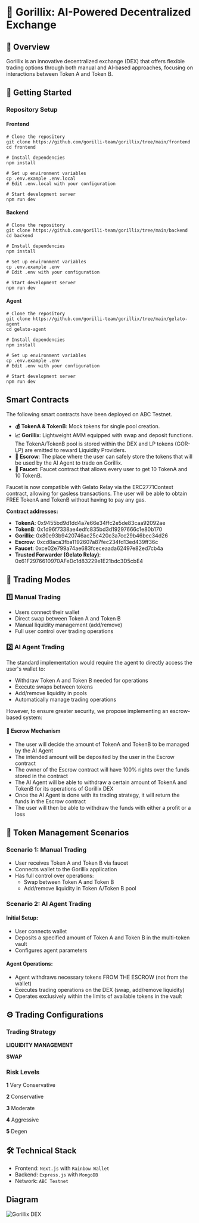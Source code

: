 # 🦍 Gorillix: AI-Powered Decentralized Exchange

## 📝 Overview

Gorillix is an innovative decentralized exchange (DEX) that offers flexible trading options through both manual and AI-based approaches, focusing on interactions between Token A and Token B.

## 🚀 Getting Started

### Repository Setup

#### Frontend

```
# Clone the repository
git clone https://github.com/gorilli-team/gorillix/tree/main/frontend
cd frontend

# Install dependencies
npm install

# Set up environment variables
cp .env.example .env.local
# Edit .env.local with your configuration

# Start development server
npm run dev
```

#### Backend

```
# Clone the repository
git clone https://github.com/gorilli-team/gorillix/tree/main/backend
cd backend

# Install dependencies
npm install

# Set up environment variables
cp .env.example .env
# Edit .env with your configuration

# Start development server
npm run dev
```

#### Agent

```
# Clone the repository
git clone https://github.com/gorilli-team/gorillix/tree/main/gelato-agent
cd gelato-agent

# Install dependencies
npm install

# Set up environment variables
cp .env.example .env
# Edit .env with your configuration

# Start development server
npm run dev
```

## Smart Contracts

The following smart contracts have been deployed on ABC Testnet.

- **💰 TokenA & TokenB**: Mock tokens for single pool creation.
- **📈 Gorillix**: Lightweight AMM equipped with swap and deposit functions. The TokenA/TokenB pool is stored within the DEX and LP tokens (GOR-LP) are emitted to reward Liquidity Providers.
- **🔐 Escrow**: The place where the user can safely store the tokens that will be used by the AI Agent to trade on Gorillix.
- **🚰 Faucet**: Faucet contract that allows every user to get 10 TokenA and 10 TokenB.

Faucet is now compatible with Gelato Relay via the ERC2771Context contract, allowing for gasless transactions. The user will be able to obtain FREE TokenA and TokenB without having to pay any gas.

**Contract addresses:**

- **TokenA**: 0x9455bd9d1dd4a7e66e34ffc2e5de83caa92092ae
- **TokenB**: 0x1d96f7338ae4edfc835bd3d19297666c1e80b170
- **Gorillix**: 0x80e93b9420746ac25c420c3a7cc29b46bec34d26
- **Escrow**: 0xcd8aca3fba1192607a87fec234fd13ed439ff36c
- **Faucet**: 0xce02e799a74ae683fceceaada62497e82ed7cb4a
- **Trusted Forwarder (Gelato Relay)**: 0x61F2976610970AFeDc1d83229e1E21bdc3D5cbE4

## 💫 Trading Modes

### 1️⃣ Manual Trading

- Users connect their wallet
- Direct swap between Token A and Token B
- Manual liquidity management (add/remove)
- Full user control over trading operations

### 2️⃣ AI Agent Trading

The standard implementation would require the agent to directly access the user's wallet to:

- Withdraw Token A and Token B needed for operations
- Execute swaps between tokens
- Add/remove liquidity in pools
- Automatically manage trading operations

However, to ensure greater security, we propose implementing an escrow-based system:

#### 🔐 Escrow Mechanism

- The user will decide the amount of TokenA and TokenB to be managed by the AI Agent
- The intended amount will be deposited by the user in the Escrow contract
- The owner of the Escrow contract will have 100% rights over the funds stored in the contract
- The AI Agent will be able to withdraw a certain amount of TokenA and TokenB for its operations of Gorillix DEX
- Once the AI Agent is done with its trading strategy, it will return the funds in the Escrow contract
- The user will then be able to withdraw the funds with either a profit or a loss

## 🔄 Token Management Scenarios

### Scenario 1: Manual Trading

- User receives Token A and Token B via faucet
- Connects wallet to the Gorillix application
- Has full control over operations:
  - Swap between Token A and Token B
  - Add/remove liquidity in Token A/Token B pool

### Scenario 2: AI Agent Trading

#### Initial Setup:

- User connects wallet
- Deposits a specified amount of Token A and Token B in the multi-token vault
- Configures agent parameters

#### Agent Operations:

- Agent withdraws necessary tokens FROM THE ESCROW (not from the wallet)
- Executes trading operations on the DEX (swap, add/remove liquidity)
- Operates exclusively within the limits of available tokens in the vault

## ⚙️ Trading Configurations

### Trading Strategy

**LIQUIDITY MANAGEMENT**

**SWAP**

### Risk Levels

**1** Very Conservative

**2** Conservative

**3** Moderate

**4** Aggressive

**5** Degen

## 🛠 Technical Stack

- Frontend: `Next.js` with `Rainbow Wallet`
- Backend: `Express.js` with `MongoDB`
- Network: `ABC Testnet`

## Diagram

![Gorillix DEX](./VaultAndEscrow.png)
